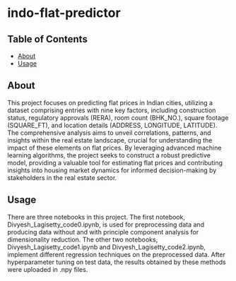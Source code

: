 # indo-flat-predictor

## Table of Contents

- [About](#about)
- [Usage](#usage)


## About

This project focuses on predicting flat prices in Indian cities, utilizing a dataset comprising entries with nine key factors, including construction status, regulatory approvals (RERA), room count (BHK_NO.), square footage (SQUARE_FT), and location details (ADDRESS, LONGITUDE, LATITUDE). The comprehensive analysis aims to unveil correlations, patterns, and insights within the real estate landscape, crucial for understanding the impact of these elements on flat prices. By leveraging advanced machine learning algorithms, the project seeks to construct a robust predictive model, providing a valuable tool for estimating flat prices and contributing insights into housing market dynamics for informed decision-making by stakeholders in the real estate sector.

## Usage

There are three notebooks in this project. The first notebook, Divyesh_Lagisetty_code0.ipynb, is used for preprocessing data and producing data without and with principle component analysis for dimensionality reduction. The other two notebooks, Divyesh_Lagisetty_code1.ipynb and Divyesh_Lagisetty_code2.ipynb, implement different regression techniques on the preprocessed data. After hyperparameter tuning on test data, the results obtained by these methods were uploaded in .npy files.

